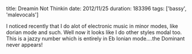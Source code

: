 title: Dreamin Not Thinkin
date: 2012/11/25
duration: 183396
tags: ['bassy', 'malevocals']

I noticed recently that I do alot of electronic music in minor modes, like dorian mode and such. Well now it looks like I do other styles modal too. This is a jazzy number which is entirely in Eb Ionian mode....the Dominant never appears!

